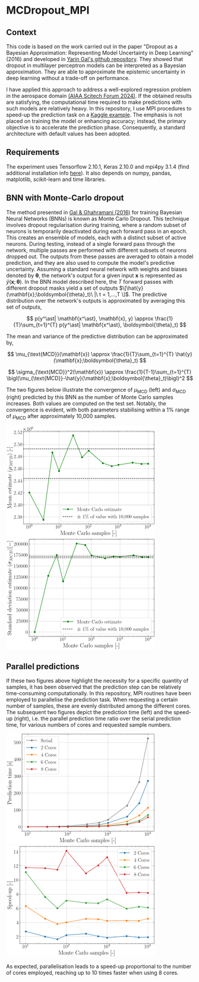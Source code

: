 # MCDropout_MPI

## Context
This code is based on the work carried out in the paper "Dropout as a Bayesian Approximation: Representing Model Uncertainty in Deep Learning" (2016) and developed in [Yarin Gal's github repository](https://github.com/yaringal/DropoutUncertaintyExps). They showed that dropout in multilayer perceptron models can be interpreted as a Bayesian approximation. They are able to approximate the epistemic uncertainty in deep learning without a trade-off on performance.

I have applied this approach to address a well-explored regression problem in the aerospace domain [(AIAA Scitech Forum 2024)](https://arc.aiaa.org/doi/10.2514/6.2024-0253). If the obtained results are satisfying, the computational time required to make predictions with such models are relatively heavy. In this repository, I use MPI procedures to speed-up the prediction task on a [Kaggle example](https://www.kaggle.com/code/yasserh/housing-price-prediction-best-ml-algorithms). The emphasis is not placed on training the model or enhancing accuracy; instead, the primary objective is to accelerate the prediction phase. Consequently, a standard architecture with default values has been adopted.

## Requirements
The experiment uses Tensorflow 2.10.1, Keras 2.10.0 and mpi4py 3.1.4 (find additional installation info [here](https://mpi4py.readthedocs.io/en/latest/install.html)). It also depends on numpy, pandas, matplotlib, scikit-learn and time libraries.

## BNN with Monte-Carlo dropout
The method presented in [Gal & Ghahramani (2016)](https://arxiv.org/abs/1506.02142) for training Bayesian Neural Networks (BNNs) is known as Monte Carlo Dropout. This technique involves dropout regularisation during training, where a random subset of neurons is temporarily deactivated during each forward pass in an epoch. This creates an ensemble of models, each with a distinct subset of active neurons. During testing, instead of a single forward pass through the network, multiple passes are performed with different subsets of neurons dropped out. The outputs from these passes are averaged to obtain a model prediction, and they are also used to compute the model's predictive uncertainty. Assuming a standard neural network with weights and biases denoted by $\boldsymbol{\theta}$, the network's output for a given input $\mathbf{x}$ is represented as $\hat{y}(\mathbf{x};\boldsymbol{\theta})$. In the BNN model described here, the $T$ forward passes with different dropout masks yield a set of outputs $\[\hat{y}(\mathbf{x};\boldsymbol{\theta}_t)\  |\  t = 1,...,T \]$. The predictive distribution over the network's outputs is approximated by averaging this set of outputs,

$$ p(y^\ast| \mathbf{x^\ast}, \mathbf{x}, y) \approx \frac{1}{T}\sum_{t=1}^{T} p(y^\ast| \mathbf{x^\ast}, \boldsymbol{\theta}_t) $$

The mean and variance of the predictive distribution can be approximated by,

$$ \mu_{\text{MCD}}(\mathbf{x}) \approx \frac{1}{T}\sum_{t=1}^{T} \hat{y}(\mathbf{x};\boldsymbol{\theta}_t) $$

$$ \sigma_{\text{MCD}}^2(\mathbf{x}) \approx \frac{1}{T-1}\sum_{t=1}^{T} \bigl(\mu_{\text{MCD}}-\hat{y}(\mathbf{x};\boldsymbol{\theta}_t)\bigl)^2 $$

The two figures below illustrate the convergence of $\mu_{\text{MCD}}$ (left) and $\sigma_{\text{MCD}}$ (right) predicted by this BNN as the number of Monte Carlo samples increases. Both values are computed on the test set. Notably, the convergence is evident, with both parameters stabilising within a 1% range of $\mu_{\text{MCD}}$ after approximately 10,000 samples.

<img src="https://github.com/MAnhichem/MCDropout_MPI/blob/main/results/mean_cv.png" alt="Mean CV" width="400px"> <img src="https://github.com/MAnhichem/MCDropout_MPI/blob/main/results/std_cv.png" alt="Std CV" width="400px">

## Parallel predictions

If these two figures above highlight the necessity for a specific quantity of samples, it has been observed that the prediction step can be relatively time-consuming computationally. In this repository, MPI routines have been employed to parallelise the prediction task. When requesting a certain number of samples, these are evenly distributed among the different cores. The subsequent two figures depict the prediction time (left) and the speed-up (right), i.e. the parallel prediction time ratio over the serial prediction time, for various numbers of cores and requested sample numbers.

<img src="https://github.com/MAnhichem/MCDropout_MPI/blob/main/results/prediction_time_study.png" alt="Time study" width="400px"> <img src="https://github.com/MAnhichem/MCDropout_MPI/blob/main/results/speedup_study.png" alt="Speed-up study" width="400px">

As expected, parallelisation leads to a speed-up proportional to the number of cores employed, reaching up to 10 times faster when using 8 cores.
